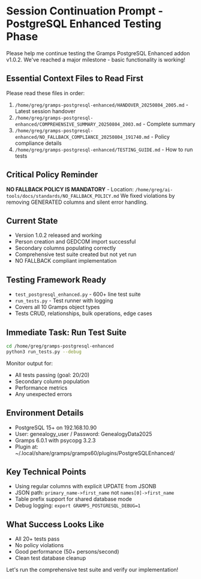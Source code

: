 # Session Continuation Prompt - PostgreSQL Enhanced Testing Phase

Please help me continue testing the Gramps PostgreSQL Enhanced addon v1.0.2. We've reached a major milestone - basic functionality is working!

## Essential Context Files to Read First
Please read these files in order:
1. `/home/greg/gramps-postgresql-enhanced/HANDOVER_20250804_2005.md` - Latest session handover
2. `/home/greg/gramps-postgresql-enhanced/COMPREHENSIVE_SUMMARY_20250804_2003.md` - Complete summary
3. `/home/greg/gramps-postgresql-enhanced/NO_FALLBACK_COMPLIANCE_20250804_191740.md` - Policy compliance details
4. `/home/greg/gramps-postgresql-enhanced/TESTING_GUIDE.md` - How to run tests

## Critical Policy Reminder
**NO FALLBACK POLICY IS MANDATORY** - Location: `/home/greg/ai-tools/docs/standards/NO_FALLBACK_POLICY.md`
We fixed violations by removing GENERATED columns and silent error handling.

## Current State
- Version 1.0.2 released and working
- Person creation and GEDCOM import successful
- Secondary columns populating correctly
- Comprehensive test suite created but not yet run
- NO FALLBACK compliant implementation

## Testing Framework Ready
- `test_postgresql_enhanced.py` - 600+ line test suite
- `run_tests.py` - Test runner with logging
- Covers all 10 Gramps object types
- Tests CRUD, relationships, bulk operations, edge cases

## Immediate Task: Run Test Suite
```bash
cd /home/greg/gramps-postgresql-enhanced
python3 run_tests.py --debug
```

Monitor output for:
- All tests passing (goal: 20/20)
- Secondary column population
- Performance metrics
- Any unexpected errors

## Environment Details
- PostgreSQL 15+ on 192.168.10.90
- User: genealogy_user / Password: GenealogyData2025
- Gramps 6.0.1 with psycopg 3.2.3
- Plugin at: ~/.local/share/gramps/gramps60/plugins/PostgreSQLEnhanced/

## Key Technical Points
- Using regular columns with explicit UPDATE from JSONB
- JSON path: `primary_name->first_name` not `names[0]->first_name`
- Table prefix support for shared database mode
- Debug logging: `export GRAMPS_POSTGRESQL_DEBUG=1`

## What Success Looks Like
- All 20+ tests pass
- No policy violations
- Good performance (50+ persons/second)
- Clean test database cleanup

Let's run the comprehensive test suite and verify our implementation!